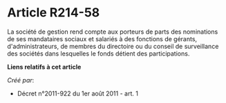 # Article R214-58

La société de gestion rend compte aux porteurs de parts des nominations de ses mandataires sociaux et salariés à des
fonctions de gérants, d'administrateurs, de membres du directoire ou du conseil de surveillance des sociétés dans lesquelles
le fonds détient des participations.

**Liens relatifs à cet article**

_Créé par_:

  - Décret n°2011-922 du 1er août 2011 - art. 1
